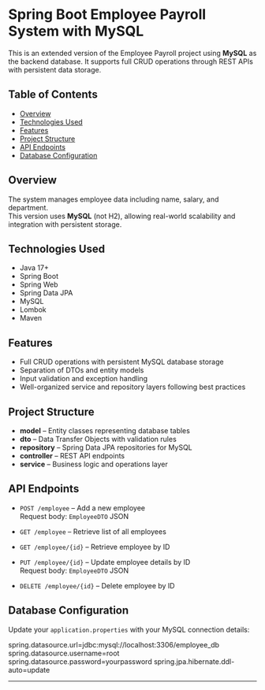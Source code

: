 # Spring Boot Employee Payroll System with MySQL

This is an extended version of the Employee Payroll project using **MySQL** as the backend database. It supports full CRUD operations through REST APIs with persistent data storage.

## Table of Contents
- [Overview](#overview)
- [Technologies Used](#technologies-used)
- [Features](#features)
- [Project Structure](#project-structure)
- [API Endpoints](#api-endpoints)
- [Database Configuration](#database-configuration)

## Overview
The system manages employee data including name, salary, and department.  
This version uses **MySQL** (not H2), allowing real-world scalability and integration with persistent storage.

## Technologies Used
- Java 17+
- Spring Boot
- Spring Web
- Spring Data JPA
- MySQL
- Lombok
- Maven

## Features
- Full CRUD operations with persistent MySQL database storage
- Separation of DTOs and entity models
- Input validation and exception handling
- Well-organized service and repository layers following best practices

## Project Structure
- **model** – Entity classes representing database tables  
- **dto** – Data Transfer Objects with validation rules  
- **repository** – Spring Data JPA repositories for MySQL  
- **controller** – REST API endpoints  
- **service** – Business logic and operations layer

## API Endpoints
- `POST /employee` – Add a new employee  
  Request body: `EmployeeDTO` JSON

- `GET /employee` – Retrieve list of all employees

- `GET /employee/{id}` – Retrieve employee by ID

- `PUT /employee/{id}` – Update employee details by ID  
  Request body: `EmployeeDTO` JSON

- `DELETE /employee/{id}` – Delete employee by ID

## Database Configuration

Update your `application.properties` with your MySQL connection details:

spring.datasource.url=jdbc:mysql://localhost:3306/employee_db
spring.datasource.username=root
spring.datasource.password=yourpassword
spring.jpa.hibernate.ddl-auto=update


---
